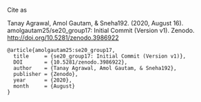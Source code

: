 Cite as

Tanay Agrawal, Amol Gautam, & Sneha192. (2020, August 16). amolgautam25/se20_group17: Initial Commit (Version v1). Zenodo. http://doi.org/10.5281/zenodo.3986922

```
@article{amolgautam25:se20_group17,
  title     = {se20_group17: Initial Commit (Version v1)},
  DOI       = {10.5281/zenodo.3986922}, 
  author    = {Tanay Agrawal, Amol Gautam, & Sneha192}, 
  publisher = {Zenodo}, 
  year      = {2020}, 
  month     = {August}
}
```
